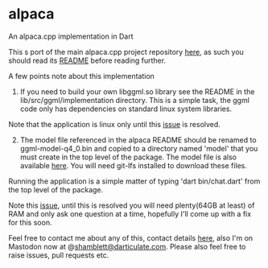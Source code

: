 # alpaca
An alpaca.cpp implementation in Dart

This s port of the main alpaca.cpp project repository [here]( https://github.com/antimatter15/alpaca.cpp), 
as such you should read its [README](https://github.com/antimatter15/alpaca.cpp/blob/master/README.md) before 
reading further.

A few points note about this implementation

1. If you need to build your own libggml.so library see the README in the lib/src/ggml/implementation directory.
   This is a simple task, the ggml code only has dependencies on standard linux system libraries.


Note that the application is linux only until this [issue](https://github.com/shamblett/alpaca/issues/1) is resolved.


2. The model file referenced in the alpaca README should be renamed to ggml-model-q4_0.bin and copied to a
   directory named 'model' that you must create in the top level of the package. The model file is also available [here](https://huggingface.co/Pi3141/alpaca-7B-ggml). You will need 
   git-lfs installed to download these files.

Running the application is a simple matter of typing 'dart bin/chat.dart' from the top level of the package.

Note this [issue](https://github.com/shamblett/alpaca/issues/2), until this is resolved you will need plenty(64GB at least) of RAM and only
ask one question at a time, hopefully I'll come up with a fix for this soon.

Feel free to contact me about any of this, contact details [here](https://www.darticulate.com/), also I'm on Mastodon now at
@shamblett@darticulate.com. Please also feel free to raise issues, pull requests etc.




